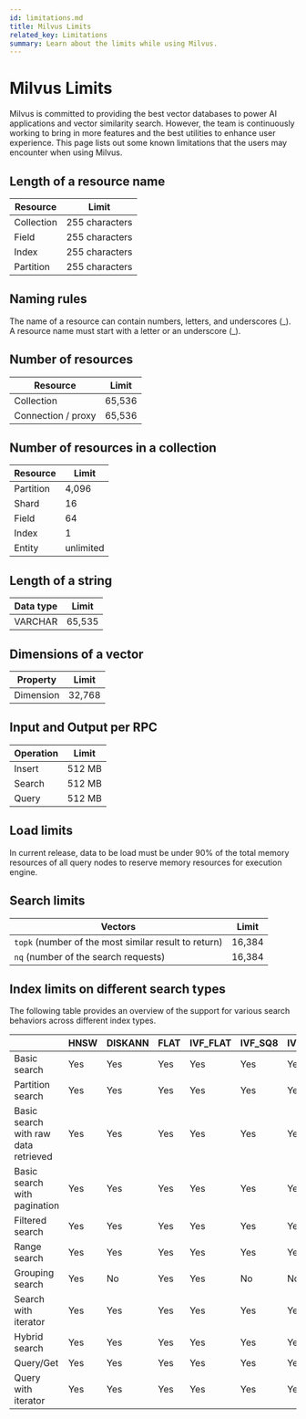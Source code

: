 ```yaml
---
id: limitations.md
title: Milvus Limits
related_key: Limitations
summary: Learn about the limits while using Milvus.
---
```

# Milvus Limits

Milvus is committed to providing the best vector databases to power AI applications and vector similarity search. However, the team is continuously working to bring in more features and the best utilities to enhance user experience. This page lists out some known limitations that the users may encounter when using Milvus.

## Length of a resource name

| Resource      | Limit  |
| ----------- | ----------- |
| Collection      | 255 characters      |
| Field   | 255 characters        |
| Index   | 255 characters       |
| Partition   | 255  characters      |

## Naming rules

The name of a resource can contain numbers, letters, and underscores (\_\). A resource name must start with a letter or an underscore (\_\).

## Number of resources

| Resource      | Limit |
| ----------- | ----------- |
| Collection     | 65,536       |
| Connection / proxy   | 65,536        |

## Number of resources in a collection

| Resource     | Limit|
| ----------- | ----------- |
| Partition      | 4,096       |
| Shard   | 16        |
| Field   | 64        |
| Index   | 1        |
| Entity   | unlimited        |

## Length of a string 
| Data type      | Limit  |
| ----------- | ----------- |
| VARCHAR      | 65,535       |



## Dimensions of a vector
| Property      | Limit |
| ----------- | ----------- |
| Dimension      | 32,768       |

## Input and Output per RPC
| Operation      | Limit |
| ----------- | ----------- |
| Insert      | 512 MB    |
| Search   | 512 MB     |
| Query   | 512 MB      |

## Load limits
In current release, data to be load must be under 90% of the total memory resources of all query nodes to reserve memory resources for execution engine.

## Search limits
| Vectors      | Limit |
| ----------- | ----------- |
| <code>topk</code> (number of the most similar result to return)   | 16,384       |
| <code>nq</code> (number of the search requests)    | 16,384       |

## Index limits on different search types

The following table provides an overview of the support for various search behaviors across different index types.

|                                      | HNSW | DISKANN | FLAT | IVF_FLAT | IVF_SQ8 | IVF_PQ | SCANN | GPU_IFV_FLAT | GPU_IVF_PQ | GPU_CAGRA | GPU_BRUTE_FORCE | SPARSE_INVERTED_INDEX | SPARSE_WAND         | BIN_FLAT | BIN_IVF_FLAT |
|--------------------------------------|------|---------|------|----------|---------|--------|-------|--------------|------------|-----------|-----------------|-----------------------|---------------------|----------|--------------|
| Basic search                         | Yes  | Yes     | Yes  | Yes      | Yes     | Yes    | Yes   | Yes          | Yes        | Yes       | Yes             | Yes                   | Yes                 | Yes      | Yes          |
| Partition search                     | Yes  | Yes     | Yes  | Yes      | Yes     | Yes    | Yes   | Yes          | Yes        | Yes       | Yes             | Yes                   | Yes                 | Yes      | Yes          |
| Basic search with raw data retrieved | Yes  | Yes     | Yes  | Yes      | Yes     | Yes    | Yes   | Yes          | Yes        | Yes       | Yes             | Yes                   | Yes                 | Yes      | Yes          |
| Basic search with pagination         | Yes  | Yes     | Yes  | Yes      | Yes     | Yes    | Yes   | Yes          | Yes        | Yes       | Yes             | Yes                   | Yes                 | Yes      | Yes          |
| Filtered search                      | Yes  | Yes     | Yes  | Yes      | Yes     | Yes    | Yes   | Yes          | Yes        | Yes       | Yes             | Yes                   | Yes                 | Yes      | Yes          |
| Range search                         | Yes  | Yes     | Yes  | Yes      | Yes     | Yes    | Yes   | No           | No         | No        | No              | No                    | No                  | Yes      | Yes          |
| Grouping search                      | Yes  | No      | Yes  | Yes      | No      | No     | No    | No           | No         | No        | No              | No                    | No                  | No       | No           |
| Search with iterator                 | Yes  | Yes     | Yes  | Yes      | Yes     | Yes    | Yes   | No           | No         | No        | No              | No                    | No                  | No       | No           |
| Hybrid search                        | Yes  | Yes     | Yes  | Yes      | Yes     | Yes    | Yes   | Yes          | Yes        | Yes       | Yes             | Yes(Only RRFRanker)   | Yes(Only RRFRanker) | Yes      | Yes          |
| Query/Get                            | Yes  | Yes     | Yes  | Yes      | Yes     | Yes    | Yes   | Yes          | Yes        | Yes       | Yes             | Yes                   | Yes                 | Yes      | Yes          |
| Query with iterator                  | Yes  | Yes     | Yes  | Yes      | Yes     | Yes    | Yes   | No           | No         | No        | No              | Yes                   | Yes                 | Yes      | Yes          |
